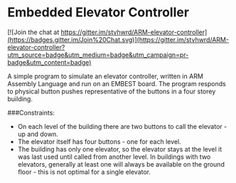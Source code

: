 # Embedded Elevator Controller

[![Join the chat at https://gitter.im/stvhwrd/ARM-elevator-controller](https://badges.gitter.im/Join%20Chat.svg)](https://gitter.im/stvhwrd/ARM-elevator-controller?utm_source=badge&utm_medium=badge&utm_campaign=pr-badge&utm_content=badge)


A simple program to simulate an elevator controller, written in ARM Assembly Language and run on an EMBEST board.  The program responds to physical button pushes representative of the buttons in a four storey building.

###Constraints:

* On each level of the building there are two buttons to call the elevator - up and down.
* The elevator itself has four buttons - one for each level.
* The building has only one elevator, so the elevator stays at the level it was last used until called from another level.  In buildings with two elevators, generally at least one will always be available on the ground floor - this is not optimal for a single elevator.
